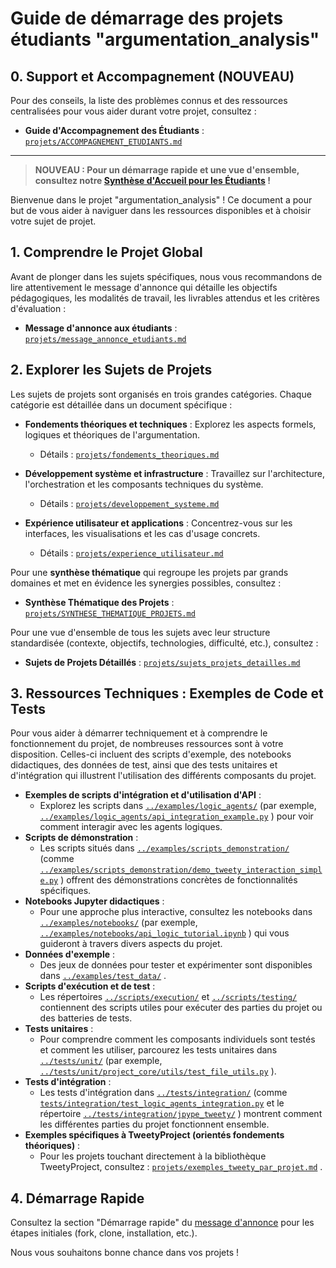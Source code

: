 # Guide de démarrage des projets étudiants "argumentation_analysis"

## 0. Support et Accompagnement (NOUVEAU)

Pour des conseils, la liste des problèmes connus et des ressources centralisées pour vous aider durant votre projet, consultez :

- **Guide d'Accompagnement des Étudiants** : [`projets/ACCOMPAGNEMENT_ETUDIANTS.md`](projets/ACCOMPAGNEMENT_ETUDIANTS.md:0) <!-- TODO: Vérifier l'existence et la pertinence du fichier cible 'projets/ACCOMPAGNEMENT_ETUDIANTS.md' et de l'ancre éventuelle. -->

---
> **NOUVEAU : Pour un démarrage rapide et une vue d'ensemble, consultez notre [Synthèse d'Accueil pour les Étudiants](projets/ACCUEIL_ETUDIANTS_SYNTHESE.md) !** <!-- TODO: Vérifier l'existence et la pertinence du fichier cible 'projets/ACCUEIL_ETUDIANTS_SYNTHESE.md' et de l'ancre éventuelle. -->

Bienvenue dans le projet "argumentation_analysis" ! Ce document a pour but de vous aider à naviguer dans les ressources disponibles et à choisir votre sujet de projet.

## 1. Comprendre le Projet Global

Avant de plonger dans les sujets spécifiques, nous vous recommandons de lire attentivement le message d'annonce qui détaille les objectifs pédagogiques, les modalités de travail, les livrables attendus et les critères d'évaluation :

- **Message d'annonce aux étudiants** : [`projets/message_annonce_etudiants.md`](projets/message_annonce_etudiants.md:0) <!-- TODO: Vérifier l'existence et la pertinence du fichier cible 'projets/message_annonce_etudiants.md' et de l'ancre éventuelle. -->

## 2. Explorer les Sujets de Projets

Les sujets de projets sont organisés en trois grandes catégories. Chaque catégorie est détaillée dans un document spécifique :

- **Fondements théoriques et techniques** : Explorez les aspects formels, logiques et théoriques de l'argumentation.
  - Détails : [`projets/fondements_theoriques.md`](projets/fondements_theoriques.md:0) <!-- TODO: Vérifier l'existence et la pertinence du fichier cible 'projets/fondements_theoriques.md' et de l'ancre éventuelle. -->

- **Développement système et infrastructure** : Travaillez sur l'architecture, l'orchestration et les composants techniques du système.
  - Détails : [`projets/developpement_systeme.md`](projets/developpement_systeme.md:0) <!-- TODO: Vérifier l'existence et la pertinence du fichier cible 'projets/developpement_systeme.md' et de l'ancre éventuelle. -->

- **Expérience utilisateur et applications** : Concentrez-vous sur les interfaces, les visualisations et les cas d'usage concrets.
  - Détails : [`projets/experience_utilisateur.md`](projets/experience_utilisateur.md:0) <!-- TODO: Vérifier l'existence et la pertinence du fichier cible 'projets/experience_utilisateur.md' et de l'ancre éventuelle. -->

Pour une **synthèse thématique** qui regroupe les projets par grands domaines et met en évidence les synergies possibles, consultez :
- **Synthèse Thématique des Projets** : [`projets/SYNTHESE_THEMATIQUE_PROJETS.md`](projets/SYNTHESE_THEMATIQUE_PROJETS.md:0) <!-- TODO: Vérifier l'existence et la pertinence du fichier cible 'projets/SYNTHESE_THEMATIQUE_PROJETS.md' et de l'ancre éventuelle. -->

Pour une vue d'ensemble de tous les sujets avec leur structure standardisée (contexte, objectifs, technologies, difficulté, etc.), consultez :

- **Sujets de Projets Détaillés** : [`projets/sujets_projets_detailles.md`](projets/sujets_projets_detailles.md:0) <!-- TODO: Vérifier l'existence et la pertinence du fichier cible 'projets/sujets_projets_detailles.md' et de l'ancre éventuelle. -->

## 3. Ressources Techniques : Exemples de Code et Tests

Pour vous aider à démarrer techniquement et à comprendre le fonctionnement du projet, de nombreuses ressources sont à votre disposition. Celles-ci incluent des scripts d'exemple, des notebooks didactiques, des données de test, ainsi que des tests unitaires et d'intégration qui illustrent l'utilisation des différents composants du projet.

- **Exemples de scripts d'intégration et d'utilisation d'API** :
  - Explorez les scripts dans [`../examples/logic_agents/`](../examples/logic_agents/) <!-- TODO: Vérifier l'existence et la pertinence du fichier cible '../examples/logic_agents/' et de l'ancre éventuelle. Chemin corrigé de 'examples/logic_agents/'. --> <!-- TODO: Ce lien pointe vers un dossier. Vérifier s'il doit pointer vers un fichier spécifique (ex: README.md) à l'intérieur de ce dossier. --> (par exemple, [`../examples/logic_agents/api_integration_example.py`](../examples/logic_agents/api_integration_example.py:0) <!-- TODO: Vérifier l'existence et la pertinence du fichier cible '../examples/logic_agents/api_integration_example.py' et de l'ancre éventuelle. Chemin corrigé de 'examples/logic_agents/api_integration_example.py'. -->) pour voir comment interagir avec les agents logiques.
- **Scripts de démonstration** :
  - Les scripts situés dans [`../examples/scripts_demonstration/`](../examples/scripts_demonstration/) <!-- TODO: Vérifier l'existence et la pertinence du fichier cible '../examples/scripts_demonstration/' et de l'ancre éventuelle. Chemin corrigé de 'examples/scripts_demonstration/'. --> <!-- TODO: Ce lien pointe vers un dossier. Vérifier s'il doit pointer vers un fichier spécifique (ex: README.md) à l'intérieur de ce dossier. --> (comme [`../examples/scripts_demonstration/demo_tweety_interaction_simple.py`](../examples/scripts_demonstration/demo_tweety_interaction_simple.py:0) <!-- TODO: Vérifier l'existence et la pertinence du fichier cible '../examples/scripts_demonstration/demo_tweety_interaction_simple.py' et de l'ancre éventuelle. Chemin corrigé de 'examples/scripts_demonstration/demo_tweety_interaction_simple.py'. -->) offrent des démonstrations concrètes de fonctionnalités spécifiques.
- **Notebooks Jupyter didactiques** :
  - Pour une approche plus interactive, consultez les notebooks dans [`../examples/notebooks/`](../examples/notebooks/) <!-- TODO: Vérifier l'existence et la pertinence du fichier cible '../examples/notebooks/' et de l'ancre éventuelle. Chemin corrigé de 'examples/notebooks/'. --> <!-- TODO: Ce lien pointe vers un dossier. Vérifier s'il doit pointer vers un fichier spécifique (ex: README.md) à l'intérieur de ce dossier. --> (par exemple, [`../examples/notebooks/api_logic_tutorial.ipynb`](../examples/notebooks/api_logic_tutorial.ipynb:0) <!-- TODO: Vérifier l'existence et la pertinence du fichier cible '../examples/notebooks/api_logic_tutorial.ipynb' et de l'ancre éventuelle. Chemin corrigé de 'examples/notebooks/api_logic_tutorial.ipynb'. -->) qui vous guideront à travers divers aspects du projet.
- **Données d'exemple** :
  - Des jeux de données pour tester et expérimenter sont disponibles dans [`../examples/test_data/`](../examples/test_data/) <!-- TODO: Vérifier l'existence et la pertinence du fichier cible '../examples/test_data/' et de l'ancre éventuelle. Chemin corrigé de 'examples/test_data/'. --> <!-- TODO: Ce lien pointe vers un dossier. Vérifier s'il doit pointer vers un fichier spécifique (ex: README.md) à l'intérieur de ce dossier. -->.
- **Scripts d'exécution et de test** :
  - Les répertoires [`../scripts/execution/`](../scripts/execution/) <!-- TODO: Vérifier l'existence et la pertinence du fichier cible '../scripts/execution/' et de l'ancre éventuelle. Chemin corrigé de 'scripts/execution/'. --> <!-- TODO: Ce lien pointe vers un dossier. Vérifier s'il doit pointer vers un fichier spécifique (ex: README.md) à l'intérieur de ce dossier. --> et [`../scripts/testing/`](../scripts/testing/) <!-- TODO: Vérifier l'existence et la pertinence du fichier cible '../scripts/testing/' et de l'ancre éventuelle. Chemin corrigé de 'scripts/testing/'. --> <!-- TODO: Ce lien pointe vers un dossier. Vérifier s'il doit pointer vers un fichier spécifique (ex: README.md) à l'intérieur de ce dossier. --> contiennent des scripts utiles pour exécuter des parties du projet ou des batteries de tests.
- **Tests unitaires** :
  - Pour comprendre comment les composants individuels sont testés et comment les utiliser, parcourez les tests unitaires dans [`../tests/unit/`](../tests/unit/) <!-- TODO: Vérifier l'existence et la pertinence du fichier cible '../tests/unit/' et de l'ancre éventuelle. Chemin corrigé de 'tests/unit/'. --> <!-- TODO: Ce lien pointe vers un dossier. Vérifier s'il doit pointer vers un fichier spécifique (ex: README.md) à l'intérieur de ce dossier. --> (par exemple, [`../tests/unit/project_core/utils/test_file_utils.py`](../tests/unit/project_core/utils/test_file_utils.py:0) <!-- TODO: Vérifier l'existence et la pertinence du fichier cible '../tests/unit/project_core/utils/test_file_utils.py' et de l'ancre éventuelle. Chemin corrigé de 'tests/unit/project_core/utils/test_file_utils.py'. -->).
- **Tests d'intégration** :
  - Les tests d'intégration dans [`../tests/integration/`](../tests/integration/) <!-- TODO: Vérifier l'existence et la pertinence du fichier cible '../tests/integration/' et de l'ancre éventuelle. Chemin corrigé de 'tests/integration/'. --> <!-- TODO: Ce lien pointe vers un dossier. Vérifier s'il doit pointer vers un fichier spécifique (ex: README.md) à l'intérieur de ce dossier. --> (comme [`tests/integration/test_logic_agents_integration.py`](tests/integration/test_logic_agents_integration.py:0) <!-- TODO: Vérifier l'existence et la pertinence du fichier cible 'tests/integration/test_logic_agents_integration.py' et de l'ancre éventuelle. Chemin corrigé de 'tests/integration/test_logic_agents_integration.py'. --> et le répertoire [`../tests/integration/jpype_tweety/`](../tests/integration/jpype_tweety/) <!-- TODO: Vérifier l'existence et la pertinence du fichier cible '../tests/integration/jpype_tweety/' et de l'ancre éventuelle. Chemin corrigé de 'tests/integration/jpype_tweety/'. --> <!-- TODO: Ce lien pointe vers un dossier. Vérifier s'il doit pointer vers un fichier spécifique (ex: README.md) à l'intérieur de ce dossier. -->) montrent comment les différentes parties du projet fonctionnent ensemble.
- **Exemples spécifiques à TweetyProject (orientés fondements théoriques)** :
  - Pour les projets touchant directement à la bibliothèque TweetyProject, consultez : [`projets/exemples_tweety_par_projet.md`](projets/exemples_tweety_par_projet.md:0) <!-- TODO: Vérifier l'existence et la pertinence du fichier cible 'projets/exemples_tweety_par_projet.md' et de l'ancre éventuelle. -->.

## 4. Démarrage Rapide

Consultez la section "Démarrage rapide" du [message d'annonce](./projets/message_annonce_etudiants.md#démarrage-rapide) <!-- TODO: Vérifier l'existence et la pertinence du fichier cible 'projets/message_annonce_etudiants.md' et de l'ancre éventuelle '#démarrage-rapide'. --> pour les étapes initiales (fork, clone, installation, etc.).

Nous vous souhaitons bonne chance dans vos projets !
